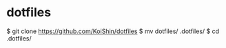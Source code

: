 # dotfiles
$ git clone https://github.com/KoiShin/dotfiles
$ mv dotfiles/ .dotfiles/
$ cd .dotfiles/
